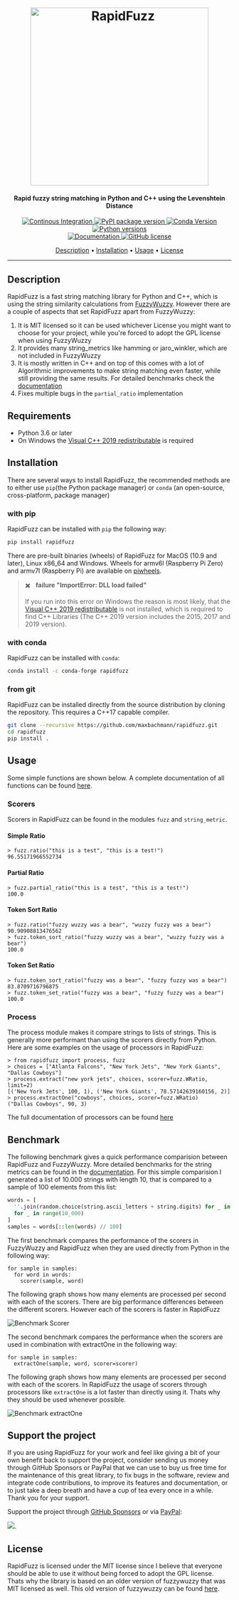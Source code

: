<h1 align="center">
<img src="https://raw.githubusercontent.com/maxbachmann/RapidFuzz/main/docs/img/RapidFuzz.svg?sanitize=true" alt="RapidFuzz" width="400">
</h1>
<h4 align="center">Rapid fuzzy string matching in Python and C++ using the Levenshtein Distance</h4>

<p align="center">
  <a href="https://github.com/maxbachmann/RapidFuzz/actions">
    <img src="https://github.com/maxbachmann/RapidFuzz/workflows/Test%20Build/badge.svg"
         alt="Continous Integration">
  </a>
  <a href="https://pypi.org/project/rapidfuzz/">
    <img src="https://img.shields.io/pypi/v/rapidfuzz"
         alt="PyPI package version">
  </a>
  <a href="https://anaconda.org/conda-forge/rapidfuzz">
    <img src="https://img.shields.io/conda/vn/conda-forge/rapidfuzz.svg"
         alt="Conda Version">
  </a>
  <a href="https://www.python.org">
    <img src="https://img.shields.io/pypi/pyversions/rapidfuzz"
         alt="Python versions">
  </a><br/>
  <a href="https://maxbachmann.github.io/RapidFuzz">
    <img src="https://img.shields.io/badge/-documentation-blue"
         alt="Documentation">
  </a>
  <a href="https://github.com/maxbachmann/RapidFuzz/blob/main/LICENSE">
    <img src="https://img.shields.io/github/license/maxbachmann/rapidfuzz"
         alt="GitHub license">
  </a>
</p>

<p align="center">
  <a href="#description">Description</a> •
  <a href="#installation">Installation</a> •
  <a href="#usage">Usage</a> •
  <a href="#license">License</a>
</p>

---

## Description
RapidFuzz is a fast string matching library for Python and C++, which is using the string similarity calculations from [FuzzyWuzzy](https://github.com/seatgeek/fuzzywuzzy). However there are a couple of aspects that set RapidFuzz apart from FuzzyWuzzy:
1) It is MIT licensed so it can be used whichever License you might want to choose for your project, while you're forced to adopt the GPL license when using FuzzyWuzzy
2) It provides many string_metrics like hamming or jaro_winkler, which are not included in FuzzyWuzzy
3) It is mostly written in C++ and on top of this comes with a lot of Algorithmic improvements to make string matching even faster, while still providing the same results. For detailed benchmarks check the [documentation](https://maxbachmann.github.io/RapidFuzz/fuzz.html)
4) Fixes multiple bugs in the `partial_ratio` implementation

## Requirements

- Python 3.6 or later
- On Windows the [Visual C++ 2019 redistributable](https://support.microsoft.com/en-us/help/2977003/the-latest-supported-visual-c-downloads) is required

## Installation

There are several ways to install RapidFuzz, the recommended methods
are to either use `pip`(the Python package manager) or
`conda` (an open-source, cross-platform, package manager)

### with pip

RapidFuzz can be installed with `pip` the following way:

```bash
pip install rapidfuzz
```

There are pre-built binaries (wheels) of RapidFuzz for MacOS (10.9 and later), Linux x86_64 and Windows. Wheels for armv6l (Raspberry Pi Zero) and armv7l (Raspberry Pi) are available on [piwheels](https://www.piwheels.org/project/rapidfuzz/).

> :heavy_multiplication_x: &nbsp;&nbsp;**failure "ImportError: DLL load failed"**
>
> If you run into this error on Windows the reason is most likely, that the [Visual C++ 2019 redistributable](https://support.microsoft.com/en-us/help/2977003/the-latest-supported-visual-c-downloads) is not installed, which is required to find C++ Libraries (The C++ 2019 version includes the 2015, 2017 and 2019 version).

### with conda

RapidFuzz can be installed with `conda`:

```bash
conda install -c conda-forge rapidfuzz
```

### from git
RapidFuzz can be installed directly from the source distribution by cloning the repository. This requires a C++17 capable compiler.

```bash
git clone --recursive https://github.com/maxbachmann/rapidfuzz.git
cd rapidfuzz
pip install .
```

## Usage
Some simple functions are shown below. A complete documentation of all functions can be found [here](https://maxbachmann.github.io/RapidFuzz/Usage/index.html).

### Scorers
Scorers in RapidFuzz can be found in the modules `fuzz` and `string_metric`.

#### Simple Ratio
```console
> fuzz.ratio("this is a test", "this is a test!")
96.55171966552734
```

#### Partial Ratio
```console
> fuzz.partial_ratio("this is a test", "this is a test!")
100.0
```

#### Token Sort Ratio
```console
> fuzz.ratio("fuzzy wuzzy was a bear", "wuzzy fuzzy was a bear")
90.90908813476562
> fuzz.token_sort_ratio("fuzzy wuzzy was a bear", "wuzzy fuzzy was a bear")
100.0
```

#### Token Set Ratio
```console
> fuzz.token_sort_ratio("fuzzy was a bear", "fuzzy fuzzy was a bear")
83.8709716796875
> fuzz.token_set_ratio("fuzzy was a bear", "fuzzy fuzzy was a bear")
100.0
```

### Process
The process module makes it compare strings to lists of strings. This is generally more
performant than using the scorers directly from Python.
Here are some examples on the usage of processors in RapidFuzz:

```console
> from rapidfuzz import process, fuzz
> choices = ["Atlanta Falcons", "New York Jets", "New York Giants", "Dallas Cowboys"]
> process.extract("new york jets", choices, scorer=fuzz.WRatio, limit=2)
[('New York Jets', 100, 1), ('New York Giants', 78.57142639160156, 2)]
> process.extractOne("cowboys", choices, scorer=fuzz.WRatio)
("Dallas Cowboys", 90, 3)
```

The full documentation of processors can be found [here](https://maxbachmann.github.io/RapidFuzz/Usage/process.html)

## Benchmark

The following benchmark gives a quick performance comparision between RapidFuzz and FuzzyWuzzy.
More detailed benchmarks for the string metrics can be found in the [documentation](https://maxbachmann.github.io/RapidFuzz/fuzz.html). For this simple comparision I generated a list of 10.000 strings with length 10, that is compared to a sample of 100 elements from this list:
```python
words = [
  ''.join(random.choice(string.ascii_letters + string.digits) for _ in range(10))
  for _ in range(10_000)
]
samples = words[::len(words) // 100]
```

The first benchmark compares the performance of the scorers in FuzzyWuzzy and RapidFuzz when they are used directly
from Python in the following way:
```python3
for sample in samples:
  for word in words:
    scorer(sample, word)
```
The following graph shows how many elements are processed per second with each of the scorers. There are big performance differences between the different scorers. However each of the scorers is faster in RapidFuzz

<img src="https://raw.githubusercontent.com/maxbachmann/RapidFuzz/main/docs/img/scorer.svg?sanitize=true" alt="Benchmark Scorer">

The second benchmark compares the performance when the scorers are used in combination with extractOne in the following
way:
```python3
for sample in samples:
  extractOne(sample, word, scorer=scorer)
```
The following graph shows how many elements are processed per second with each of the scorers. In RapidFuzz the usage of scorers through processors like `extractOne` is a lot faster than directly using it. Thats why they should be used whenever possible.

<img src="https://raw.githubusercontent.com/maxbachmann/RapidFuzz/main/docs/img/extractOne.svg?sanitize=true" alt="Benchmark extractOne">


## Support the project

If you are using RapidFuzz for your work and feel like giving a bit of your own benefit back to support the project, consider sending us money through GitHub Sponsors or PayPal that we can use to buy us free time for the maintenance of this great library, to fix bugs in the software, review and integrate code contributions, to improve its features and documentation, or to just take a deep breath and have a cup of tea every once in a while. Thank you for your support.

Support the project through [GitHub Sponsors]() or via [PayPal](https://www.paypal.com/donate/?hosted_button_id=VGWQBBD5CTWJU):

[![](https://www.paypalobjects.com/en_US/i/btn/btn_donateCC_LG.gif)](https://www.paypal.com/donate/?hosted_button_id=VGWQBBD5CTWJU).

## License
RapidFuzz is licensed under the MIT license since I believe that everyone should be able to use it without being forced to adopt the GPL license. Thats why the library is based on an older version of fuzzywuzzy that was MIT licensed as well.
This old version of fuzzywuzzy can be found [here](https://github.com/seatgeek/fuzzywuzzy/tree/4bf28161f7005f3aa9d4d931455ac55126918df7).
